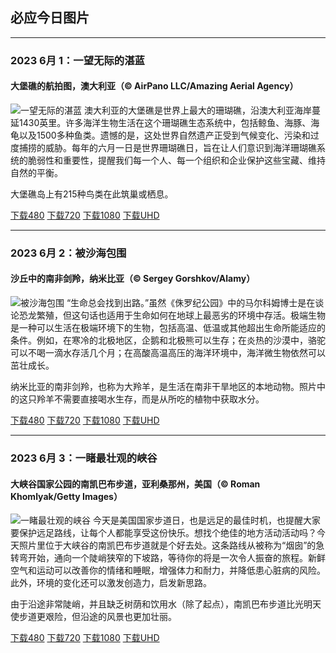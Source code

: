 ## 必应今日图片

---
### 2023 6月 1：一望无际的湛蓝
#### 大堡礁的航拍图，澳大利亚（© AirPano LLC/Amazing Aerial Agency）
![一望无际的湛蓝](https://cn.bing.com/th?id=OHR.ReefAwareness_ZH-CN8840949729_800x480.jpg&rf=LaDigue_800x480.jpg "一望无际的湛蓝")
澳大利亚的大堡礁是世界上最大的珊瑚礁，沿澳大利亚海岸蔓延1430英里。许多海洋生物生活在这个珊瑚礁生态系统中，包括鲸鱼、海豚、海龟以及1500多种鱼类。遗憾的是，这处世界自然遗产正受到气候变化、污染和过度捕捞的威胁。每年的六月一日是世界珊瑚礁日，旨在让人们意识到海洋珊瑚礁系统的脆弱性和重要性，提醒我们每一个人、每一个组织和企业保护这些宝藏、维持自然的平衡。

大堡礁岛上有215种鸟类在此筑巢或栖息。

[下载480](https://cn.bing.com/th?id=OHR.ReefAwareness_ZH-CN8840949729_800x480.jpg&rf=LaDigue_800x480.jpg "大堡礁的航拍图，澳大利亚")
[下载720](https://cn.bing.com/th?id=OHR.ReefAwareness_ZH-CN8840949729_1024x768.jpg&rf=LaDigue_1024x768.jpg "大堡礁的航拍图，澳大利亚")
[下载1080](https://cn.bing.com/th?id=OHR.ReefAwareness_ZH-CN8840949729_1920x1080.jpg&rf=LaDigue_1920x1080.jpg "大堡礁的航拍图，澳大利亚")
[下载UHD](https://cn.bing.com/th?id=OHR.ReefAwareness_ZH-CN8840949729_UHD.jpg&rf=LaDigue_UHD.jpg "大堡礁的航拍图，澳大利亚")


---
### 2023 6月 2：被沙海包围
#### 沙丘中的南非剑羚，纳米比亚（© Sergey Gorshkov/Alamy）
![被沙海包围](https://cn.bing.com/th?id=OHR.GemsbokNamibia_ZH-CN0963988839_800x480.jpg&rf=LaDigue_800x480.jpg "被沙海包围")
“生命总会找到出路。”虽然《侏罗纪公园》中的马尔科姆博士是在谈论恐龙繁殖，但这句话也适用于生命如何在地球上最恶劣的环境中存活。极端生物是一种可以生活在极端环境下的生物，包括高温、低温或其他超出生命所能适应的条件。例如，在寒冷的北极地区，企鹅和北极熊可以生存；在炎热的沙漠中，骆驼可以不喝一滴水存活几个月；在高酸高温高压的海洋环境中，海洋微生物依然可以茁壮成长。

纳米比亚的南非剑羚，也称为大羚羊，是生活在南非干旱地区的本地动物。照片中的这只羚羊不需要直接喝水生存，而是从所吃的植物中获取水分。

[下载480](https://cn.bing.com/th?id=OHR.GemsbokNamibia_ZH-CN0963988839_800x480.jpg&rf=LaDigue_800x480.jpg "沙丘中的南非剑羚，纳米比亚")
[下载720](https://cn.bing.com/th?id=OHR.GemsbokNamibia_ZH-CN0963988839_1024x768.jpg&rf=LaDigue_1024x768.jpg "沙丘中的南非剑羚，纳米比亚")
[下载1080](https://cn.bing.com/th?id=OHR.GemsbokNamibia_ZH-CN0963988839_1920x1080.jpg&rf=LaDigue_1920x1080.jpg "沙丘中的南非剑羚，纳米比亚")
[下载UHD](https://cn.bing.com/th?id=OHR.GemsbokNamibia_ZH-CN0963988839_UHD.jpg&rf=LaDigue_UHD.jpg "沙丘中的南非剑羚，纳米比亚")


---
### 2023 6月 3：一睹最壮观的峡谷
#### 大峡谷国家公园的南凯巴布步道，亚利桑那州，美国（© Roman Khomlyak/Getty Images）
![一睹最壮观的峡谷](https://cn.bing.com/th?id=OHR.SouthKaibabTrail_ZH-CN1186135534_800x480.jpg&rf=LaDigue_800x480.jpg "一睹最壮观的峡谷")
今天是美国国家步道日，也是远足的最佳时机，也提醒大家要保护远足路线，让每个人都能享受这份快乐。想找个绝佳的地方活动活动吗？今天照片里位于大峡谷的南凯巴布步道就是个好去处。这条路线从被称为“烟囱”的急转弯开始，通向一个陡峭狭窄的下坡路，等待你的将是一次令人振奋的旅程。新鲜空气和运动可以改善你的情绪和睡眠，增强体力和耐力，并降低患心脏病的风险。此外，环境的变化还可以激发创造力，启发新思路。

由于沿途非常陡峭，并且缺乏树荫和饮用水（除了起点），南凯巴布步道比光明天使步道更艰险，但沿途的风景也更加壮丽。

[下载480](https://cn.bing.com/th?id=OHR.SouthKaibabTrail_ZH-CN1186135534_800x480.jpg&rf=LaDigue_800x480.jpg "大峡谷国家公园的南凯巴布步道，亚利桑那州，美国")
[下载720](https://cn.bing.com/th?id=OHR.SouthKaibabTrail_ZH-CN1186135534_1024x768.jpg&rf=LaDigue_1024x768.jpg "大峡谷国家公园的南凯巴布步道，亚利桑那州，美国")
[下载1080](https://cn.bing.com/th?id=OHR.SouthKaibabTrail_ZH-CN1186135534_1920x1080.jpg&rf=LaDigue_1920x1080.jpg "大峡谷国家公园的南凯巴布步道，亚利桑那州，美国")
[下载UHD](https://cn.bing.com/th?id=OHR.SouthKaibabTrail_ZH-CN1186135534_UHD.jpg&rf=LaDigue_UHD.jpg "大峡谷国家公园的南凯巴布步道，亚利桑那州，美国")

